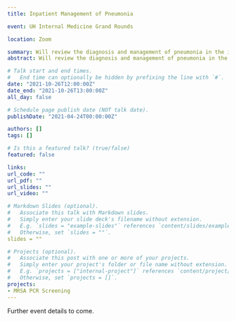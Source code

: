 ```yaml
---
title: Inpatient Management of Pneumonia

event: UH Internal Medicine Grand Rounds

location: Zoom

summary: Will review the diagnosis and management of pneumonia in the inpatient setting. 
abstract: Will review the diagnosis and management of pneumonia in the inpatient setting. 22

# Talk start and end times.
#   End time can optionally be hidden by prefixing the line with `#`.
date: "2021-10-26T12:00:00Z"
date_end: "2021-10-26T13:00:00Z"
all_day: false

# Schedule page publish date (NOT talk date).
publishDate: "2021-04-24T00:00:00Z"

authors: []
tags: []

# Is this a featured talk? (true/false)
featured: false

links:
url_code: ""
url_pdf: ""
url_slides: ""
url_video: ""

# Markdown Slides (optional).
#   Associate this talk with Markdown slides.
#   Simply enter your slide deck's filename without extension.
#   E.g. `slides = "example-slides"` references `content/slides/example-slides.md`.
#   Otherwise, set `slides = ""`.
slides = ""

# Projects (optional).
#   Associate this post with one or more of your projects.
#   Simply enter your project's folder or file name without extension.
#   E.g. `projects = ["internal-project"]` references `content/project/deep-learning/index.md`.
#   Otherwise, set `projects = []`.
projects:
- MRSA PCR Screening
---
```


Further event details to come.
